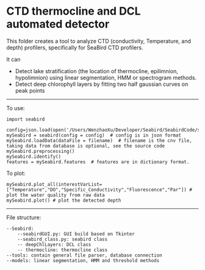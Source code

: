 # CTD thermocline and DCL automated detector

This folder creates a tool to analyze CTD (conductivity, Temperature, and depth) profilers, specifically for SeaBird CTD profilers.

It can 
* Detect lake stratification (the location of thermocline, epilimnion, hypolimnion) using linear segmentation, HMM or spectrogram methods. 
* Detect deep chlorophyll layers by fitting two half gaussian curves on peak points

---
To use:
	
	import seabird
	
	config=json.load(open('/Users/WenzhaoXu/Developer/Seabird/SeabirdCode/seabird/config.json'))
	mySeabird = seabird(config = config)  # config is in json format
	mySeabird.loadData(dataFile = filename)  # filename is the cnv file, taking data from database is optional, see the source code
	mySeabird.preprocessing()
	mySeabird.identify()
	features = mySeabird.features  # features are in dictionary format.
	
To plot:

	mySeabird.plot_all(interestVarList=["Temperature","DO","Specific_Conductivity","Fluorescence","Par"]) # plot the water quality from raw data
	mySeabird.plot() # plot the detected depth

---
File structure:

	--Seabird:
		--seabirdGUI.py: GUI build based on Tkinter
		--seabird_class.py: seabird class
		-- deepChlLayers: DCL class
		-- thermocline: thermocline class
	--tools: contain general file parser, database connection
	--models: linear segmentation, HMM and threshold methods
	
